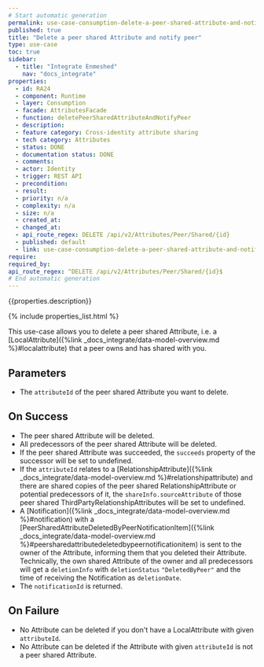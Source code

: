 ```yaml
---
# Start automatic generation
permalink: use-case-consumption-delete-a-peer-shared-attribute-and-notify-peer
published: true
title: "Delete a peer shared Attribute and notify peer"
type: use-case
toc: true
sidebar:
  - title: "Integrate Enmeshed"
    nav: "docs_integrate"
properties:
  - id: RA24
  - component: Runtime
  - layer: Consumption
  - facade: AttributesFacade
  - function: deletePeerSharedAttributeAndNotifyPeer
  - description:
  - feature category: Cross-identity attribute sharing
  - tech category: Attributes
  - status: DONE
  - documentation status: DONE
  - comments:
  - actor: Identity
  - trigger: REST API
  - precondition:
  - result:
  - priority: n/a
  - complexity: n/a
  - size: n/a
  - created_at:
  - changed_at:
  - api_route_regex: DELETE /api/v2/Attributes/Peer/Shared/{id}
  - published: default
  - link: use-case-consumption-delete-a-peer-shared-attribute-and-notify-peer
require:
required_by:
api_route_regex: ^DELETE /api/v2/Attributes/Peer/Shared/{id}$
# End automatic generation
---
```


{{properties.description}}

{% include properties_list.html %}

This use-case allows you to delete a peer shared Attribute, i.e. a [LocalAttribute]({%link _docs_integrate/data-model-overview.md %}#localattribute) that a peer owns and has shared with you.

## Parameters

- The `attributeId` of the peer shared Attribute you want to delete.

## On Success

- The peer shared Attribute will be deleted.
- All predecessors of the peer shared Attribute will be deleted.
- If the peer shared Attribute was succeeded, the `succeeds` property of the successor will be set to undefined.
- If the `attributeId` relates to a [RelationshipAttribute]({%link _docs_integrate/data-model-overview.md %}#relationshipattribute) and there are shared copies of the peer shared RelationshipAttribute or potential predecessors of it, the `shareInfo.sourceAttribute` of those peer shared ThirdPartyRelationshipAttributes will be set to undefined.
- A [Notification]({%link _docs_integrate/data-model-overview.md %}#notification) with a [PeerSharedAttributeDeletedByPeerNotificationItem]({%link _docs_integrate/data-model-overview.md %}#peersharedattributedeletedbypeernotificationitem) is sent to the owner of the Attribute, informing them that you deleted their Attribute. Technically, the own shared Attribute of the owner and all predecessors will get a `deletionInfo` with `deletionStatus` `"DeletedByPeer"` and the time of receiving the Notification as `deletionDate`.
- The `notificationId` is returned.

## On Failure

- No Attribute can be deleted if you don't have a LocalAttribute with given `attributeId`.
- No Attribute can be deleted if the Attribute with given `attributeId` is not a peer shared Attribute.
